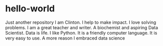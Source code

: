 # hello-world
Just another repository
I am Clinton. I help to make impact. I love solving problems. I am a great teacher and writer. A biochemist and aspiring Data Scientist.  Data is life. I like Python. It is a friendly computer language. It is very easy to use. A more reason I embraced data science
